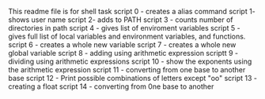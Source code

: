 This readme file is for shell task
 script 0 - creates a alias command
script 1- shows user name
script 2- adds to PATH
script 3 - counts number of directories in path
script 4 - gives list of enviroment variables
script 5 - gives full list of local variables and environment variables, and functions.
script 6 - creates a whole new variable
script 7 - creates a whole new global variable
script 8 - adding using arithmetic expression
scriptt 9 - dividing using arithmetic expressions
script 10 - show the exponents using the arithmetic expression
script 11 - converting from one base to another base
script 12 - Print possible combinations of letters except "oo"
script 13 - creating a float
script 14 - converting from 0ne base to another
